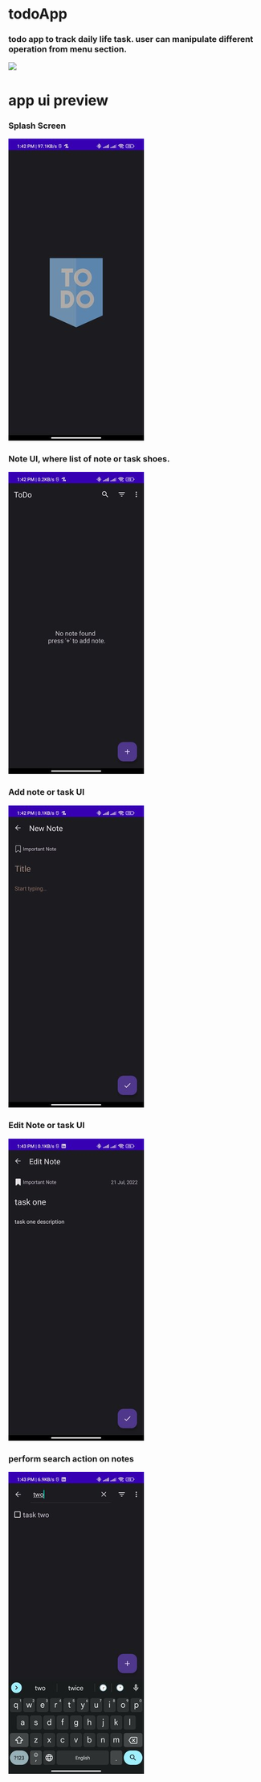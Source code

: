 # todoApp
### todo app to track daily life task. user can manipulate different operation from menu section.</br>
![](https://github.com/mamunur-rashid-johny/todoApp/blob/main/assets/app_one.gif)

# app ui preview

### Splash Screen
![](https://github.com/mamunur-rashid-johny/todoApp/blob/main/assets/splashscreen.jpg)

### Note UI, where list of note or task shoes.
![](https://github.com/mamunur-rashid-johny/todoApp/blob/main/assets/mainscreen.jpg)

### Add note or task UI
![](https://github.com/mamunur-rashid-johny/todoApp/blob/main/assets/newscreen.jpg)

### Edit Note or task UI
![](https://github.com/mamunur-rashid-johny/todoApp/blob/main/assets/editacreen.jpg)

### perform search action on notes
![](https://github.com/mamunur-rashid-johny/todoApp/blob/main/assets/search.jpg)




